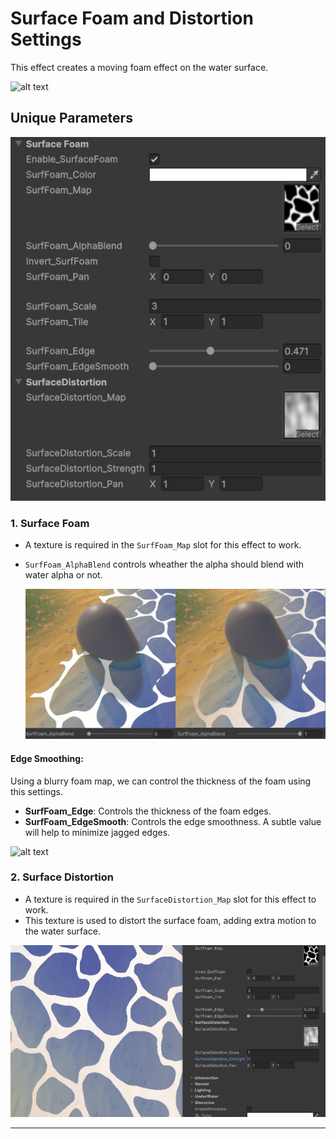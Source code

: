 # Surface Foam and Distortion Settings

This effect creates a moving foam effect on the water surface.

![alt text](../../assets/images/shader-prop-surffoam-show.gif)

## Unique Parameters

![alt text](../../assets/images/shader-prop-surffoam.jpg)

### 1. Surface Foam

- A texture is required in the `SurfFoam_Map` slot for this effect to work.
- `SurfFoam_AlphaBlend` controls wheather the alpha should blend with water alpha or not.

  ![alt text](../../assets/images/shader-prop-surffoam_alphablend.jpg ":size=50%")

#### Edge Smoothing:

Using a blurry foam map, we can control the thickness of the foam using this settings.

- **SurfFoam_Edge**: Controls the thickness of the foam edges.
- **SurfFoam_EdgeSmooth**: Controls the edge smoothness. A subtle value will help to minimize jagged edges.

![alt text](../../assets/images/shader-prop-surffoam-edge.gif)

### 2. Surface Distortion

- A texture is required in the `SurfaceDistortion_Map` slot for this effect to work.
- This texture is used to distort the surface foam, adding extra motion to the water surface.

![alt text](../../assets/images/shader-prop-surffoam-distortion.gif)


---

